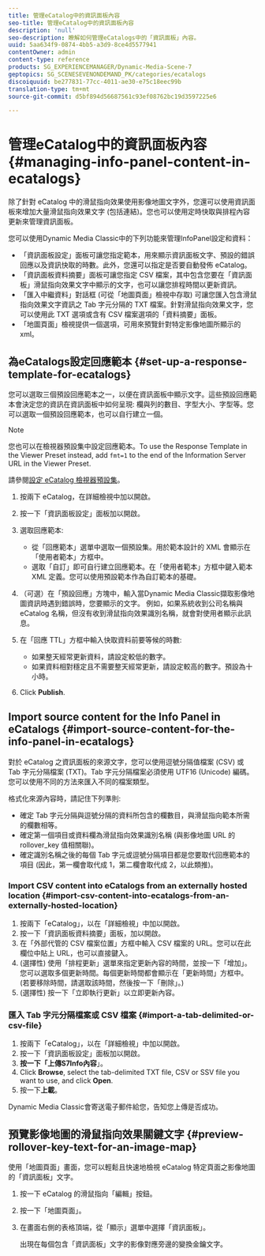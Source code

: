 ```yaml
---
title: 管理eCatalog中的資訊面板內容
seo-title: 管理eCatalog中的資訊面板內容
description: 'null'
seo-description: 瞭解如何管理eCatalogs中的「資訊面板」內容。
uuid: 5aa634f9-0874-4bb5-a3d9-8ce4d5577941
contentOwner: admin
content-type: reference
products: SG_EXPERIENCEMANAGER/Dynamic-Media-Scene-7
geptopics: SG_SCENESEVENONDEMAND_PK/categories/ecatalogs
discoiquuid: be277831-77cc-4011-ae30-e75c18eec99b
translation-type: tm+mt
source-git-commit: d5bf894d56687561c93ef08762bc19d3597225e6

---
```



# 管理eCatalog中的資訊面板內容{#managing-info-panel-content-in-ecatalogs}

除了針對 eCatalog 中的滑鼠指向效果使用影像地圖文字外，您還可以使用資訊面板來增加大量滑鼠指向效果文字 (包括連結)。您也可以使用定時快取與排程內容更新來管理資訊面板。

您可以使用Dynamic Media Classic中的下列功能來管理InfoPanel設定和資料：

* 「資訊面板設定」面板可讓您指定範本，用來顯示資訊面板文字、預設的錯誤回應以及資訊快取的時數。此外，您還可以指定是否要自動發佈 eCatalog。
* 「資訊面板資料摘要」面板可讓您指定 CSV 檔案，其中包含您要在「資訊面板」滑鼠指向效果文字中顯示的文字，也可以讓您排程時間以更新資訊。
* 「匯入中繼資料」對話框 (可從「地圖頁面」檢視中存取) 可讓您匯入包含滑鼠指向效果文字資訊之 Tab 字元分隔的 TXT 檔案。針對滑鼠指向效果文字，您可以使用此 TXT 選項或含有 CSV 檔案選項的「資料摘要」面板。
* 「地圖頁面」檢視提供一個選項，可用來預覽針對特定影像地圖所顯示的 xml。

## 為eCatalogs設定回應範本 {#set-up-a-response-template-for-ecatalogs}

您可以選取三個預設回應範本之一，以便在資訊面板中顯示文字。這些預設回應範本會決定您的資訊在資訊面板中如何呈現: 欄與列的數目、字型大小、字型等。您可以選取一個預設回應範本，也可以自行建立一個。

>[!NOTE]
>
>您也可以在檢視器預設集中設定回應範本。To use the Response Template in the Viewer Preset instead, add `fmt=1` to the end of the Information Server URL in the Viewer Preset.
>
>請參閱[設定 eCatalog 檢視器預設集](setting-ecatalog-viewer-presets.md#setting_up_ecatalog_viewer_presets)。

1. 按兩下 eCatalog，在詳細檢視中加以開啟。
1. 按一下「資訊面板設定」面板加以開啟。
1. 選取回應範本:

   * 從「回應範本」選單中選取一個預設集。用於範本設計的 XML 會顯示在「使用者範本」方框中。
   * 選取「自訂」即可自行建立回應範本。在「使用者範本」方框中鍵入範本 XML 定義。您可以使用預設範本作為自訂範本的基礎。

1. （可選）在「預設回應」方塊中，輸入當Dynamic Media Classic擷取影像地圖資訊時遇到錯誤時，您要顯示的文字。 例如，如果系統收到公司名稱與 eCatalog 名稱，但沒有收到滑鼠指向效果識別名稱，就會對使用者顯示此訊息。
1. 在「回應 TTL」方框中輸入快取資料前要等候的時數:

   * 如果整天經常更新資料，請設定較低的數字。
   * 如果資料相對穩定且不需要整天經常更新，請設定較高的數字。預設為十小時。

1. Click **Publish**.

## Import source content for the Info Panel in eCatalogs {#import-source-content-for-the-info-panel-in-ecatalogs}

對於 eCatalog 之資訊面板的來源文字，您可以使用逗號分隔值檔案 (CSV) 或 Tab 字元分隔檔案 (TXT)。Tab 字元分隔檔案必須使用 UTF16 (Unicode) 編碼。您可以使用不同的方法來匯入不同的檔案類型。

格式化來源內容時，請記住下列準則:

* 確定 Tab 字元分隔與逗號分隔的資料所包含的欄數目，與滑鼠指向範本所需的欄數相等。
* 確定第一個項目或資料欄為滑鼠指向效果識別名稱 (與影像地圖 URL 的 rollover_key 值相關聯)。
* 確定識別名稱之後的每個 Tab 字元或逗號分隔項目都是您要取代回應範本的項目 (因此，第一欄會取代成 $1$，第二欄會取代成 $2$，以此類推)。

### Import CSV content into eCatalogs from an externally hosted location {#import-csv-content-into-ecatalogs-from-an-externally-hosted-location}

1. 按兩下「eCatalog」，以在「詳細檢視」中加以開啟。
1. 按一下「資訊面板資料摘要」面板，加以開啟。
1. 在「外部代管的 CSV 檔案位置」方框中輸入 CSV 檔案的 URL。您可以在此欄位中貼上 URL，也可以直接鍵入。
1. (選擇性) 使用「排程更新」選單來指定更新內容的時間，並按一下「增加」。您可以選取多個更新時間。每個更新時間都會顯示在「更新時間」方框中。(若要移除時間，請選取該時間，然後按一下「刪除」。)
1. (選擇性) 按一下「立即執行更新」以立即更新內容。

### 匯入 Tab 字元分隔檔案或 CSV 檔案 {#import-a-tab-delimited-or-csv-file}

<!-- 

Comment Type: remark
Last Modified By: unknown unknown 
Last Modified Date: 

<p>SR changed this section 10/23/2012</p>

 -->

1. 按兩下「eCatalog」，以在「詳細檢視」中加以開啟。
1. 按一下「資訊面板設定」面板加以開啟。
1. **按一下「上傳S7Info內容**」。
1. Click **Browse**, select the tab-delimited TXT file, CSV or SSV file you want to use, and click **Open**.
1. 按一下&#x200B;**上載**。

Dynamic Media Classic會寄送電子郵件給您，告知您上傳是否成功。

## 預覽影像地圖的滑鼠指向效果關鍵文字 {#preview-rollover-key-text-for-an-image-map}

使用「地圖頁面」畫面，您可以輕鬆且快速地檢視 eCatalog 特定頁面之影像地圖的「資訊面板」文字。

1. 按一下 eCatalog 的滑鼠指向「編輯」按鈕。
1. 按一下「地圖頁面」。
1. 在畫面右側的表格頂端，從「顯示」選單中選擇「資訊面板」。

   出現在每個包含「資訊面板」文字的影像對應旁邊的變換金鑰文字。

